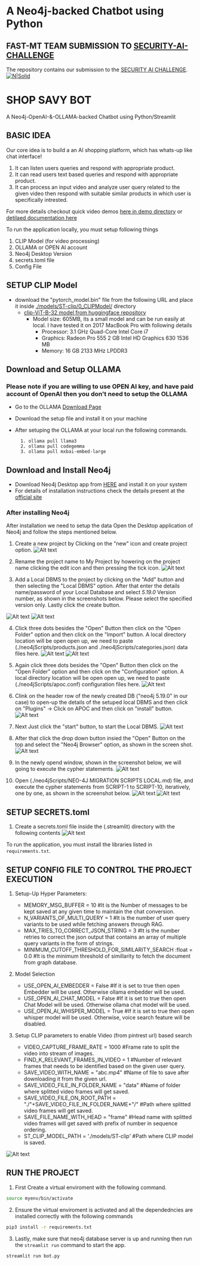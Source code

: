 # A Neo4j-backed Chatbot using Python
## **FAST-MT TEAM SUBMISSION TO [SECURITY-AI-CHALLENGE](https://aichallenge.pk/)**
The repository contains our submission to the [SECURITY AI CHALLENGE](https://aichallenge.pk/).
[![N|Solid](https://upload.wikimedia.org/wikipedia/en/e/e4/National_University_of_Computer_and_Emerging_Sciences_logo.png)](https://nodesource.com/products/nsolid)

# SHOP SAVY BOT

A Neo4j-OpenAI-&-OLLAMA-backed Chatbot using Python/Streamlit

## BASIC IDEA
Our core idea is to build a an AI shopping platform, which has whats-up like chat interface!

1. It can listen users queries and respond with appropriate product.
2. It can read users text based queries  and respond with appropriate product.
3. It can process an input video and analyze user query related to the given video then respond with suitable similar products in which user is specifically intrested.

For more details checkout quick video demos [here in demo directory](demo/) or [detilaed documentation here](docs/)

To run the application locally, you must setup following things
1. CLIP Model (for video processing) 
2. OLLAMA or OPEN AI account
3. Neo4j Desktop Version
4. secrets.toml file
5. Config File

## SETUP CLIP Model

- download the "pytorch_model.bin" file from the following URL and place it inside [./models/ST-clip/0_CLIPModel/](models/ST-clip/0_CLIPModel) directory
    - [clip-ViT-B-32 model from huggingface repository](https://huggingface.co/sentence-transformers/clip-ViT-B-32/tree/main/0_CLIPModel) 
        - Model size: 605MB, its a small model and can be run easily at local. I have tested it on 2017 MacBook Pro with following details
            - Processor: 3.1 GHz Quad-Core Intel Core i7
            - Graphics: Radeon Pro 555 2 GB Intel HD Graphics 630 1536 MB
            - Memory: 16 GB 2133 MHz LPDDR3

## Download and Setup OLLAMA
### Please note if you are willing to use OPEN AI key, and have paid account of OpenAI then you don't need to setup the OLLAMA
- Go to the OLLAMA [Download Page](https://ollama.com/)
- Download the setup file and install it on your machine
- After setuping the OLLAMA at your local run the following commands.

        1. ollama pull llama3
        2. ollama pull codegemma
        3. ollama pull mxbai-embed-large

## Download and Install Neo4j
 - Download Neo4j Desktop app from [HERE](https://neo4j.com/download/) and install it on your system
 - For details of installation instructions check the details present at the [official site](https://neo4j.com/docs/desktop-manual/current/installation/download-installation/)

### After installing Neo4j
After installation we need to setup the data
Open the Desktop application of Neo4j and follow the steps mentioned below.



1. Create a new project by Clicking on the "new" icon and create project option.
![Alt text](images/neo4j/1.png)

2. Rename the project name to My Project by howering on the project name clicking the edit icon and then pressing the tick icon.
![Alt text](images/neo4j/2.png)

3. Add a Local DBMS to the project by clicking on the "Add" button and then selecting the "Local DBMS" option. After that enter the details name/password of your Local Database and select *5.19.0* Version number, as shown in the screenshots below. Please select the specified version only. Lastly click the create button.
    
![Alt text](images/neo4j/3.1.png) ![Alt text](images/neo4j/3.2.png)

4. Click three dots besides the "Open" Button then click on the "Open Folder" option and then click on the "Import" button. A local directory location will be open open up, we need to paste (./neo4jScripts/products.json and ./neo4jScripts/categories.json) data files here. 
![Alt text](images/neo4j/4.1.png) ![Alt text](images/neo4j/4.2.png)

5. Again click three dots besides the "Open" Button then click on the "Open Folder" option and then click on the "Configuration" option. A local directory location will be open open up, we need to paste (./neo4jScripts/apoc.conf) configuration files here. 
![Alt text](images/neo4j/5.png)

6. Clink on the header row of the newly created DB ("neo4j 5.19.0" in our case) to open-up the details of the setuped local DBMS and then click on "Plugins" -> Click on APOC and then click on "install" button.
![Alt text](images/neo4j/6.png)

7. Next Just click the "start" button, to start the Local DBMS.
![Alt text](images/neo4j/7.png)

8. After that click the drop down button insied the "Open" Button on the top and select the "Neo4j Browser" option, as shown in the screen shot.
![Alt text](images/neo4j/8.png)

9. In the newly opend window, shown in the screenshot below, we will going to execute the cypher statements.
![Alt text](images/neo4j/9.png)

10. Open (./neo4jScripts/NEO-4J MIGRATION SCRIPTS LOCAL.md) file, and execute the cypher statements from SCRIPT-1 to SCRIPT-10, iteratively, one by one, as shown in the screenshot below.
![Alt text](images/neo4j/10.1.png) ![Alt text](images/neo4j/10.2.png)

## SETUP SECRETS.toml
1. Create a secrets.toml file inside the (.streamlit) directory with the following contents
![Alt text](images/secretFile/secretsTomlFileContents.png)

To run the application, you must install the libraries listed in `requirements.txt`.
## SETUP CONFIG FILE TO CONTROL THE PROJECT EXECUTION
1. Setup-Up Hyper Parameters:
    - MEMORY_MSG_BUFFER = 10 #It is the Number of messages to be kept saved at any given time to maintain the chat conversion.
    - N_VARIANTS_OF_MULTI_QUERY = 1 #It is the number of user query variants to be used while fetching answers through RAG.
    - MAX_TRIES_TO_CORRECT_JSON_STRING = 3 #It is the number retries to correct the json output that contains an array of multiple query variants in the form of strings.
    - MINIMUM_CUTOFF_THRESHOLD_FOR_SIMILARITY_SEARCH  :float = 0.0 #It is the minimum threshold of simillarity to fetch the document from graph database.
2. Model Selection
    - USE_OPEN_AI_EMBEDDER = False #If it is set to true then open Embedder will be used. Otherwise ollama embedder will be used.
    - USE_OPEN_AI_CHAT_MODEL = False #If it is set to true then open Chat Model will be used. Otherwise ollama chat model will be used.
    - USE_OPEN_AI_WHISPER_MODEL = True #If it is set to true then open whisper model will be used. Otherwise, voice search feature will be disabled.
        
3. Setup CLIP parameters to enable Video (from pintrest url) based search
    - VIDEO_CAPTURE_FRAME_RATE = 1000 #Frame rate to split the video into stream of images. 
    - FIND_K_RELEVANT_FRAMES_IN_VIDEO = 1 #Number of relevant frames that needs to be identified based on the given user query.
    - SAVE_VIDEO_WITH_NAME = "abc.mp4" #Name of file to save after downloading it from the given url.
    - SAVE_VIDEO_FILE_IN_FOLDER_NAME = "data" #Name of folder where splitted video frames will get saved. 
    - SAVE_VIDEO_FILE_ON_ROOT_PATH = "./"+SAVE_VIDEO_FILE_IN_FOLDER_NAME+"/" #Path where splitted video frames will get saved.
    - SAVE_FILE_NAME_WITH_HEAD = "frame"  #Head name with splitted video frames will get saved with prefix of number in sequence ordering.
    - ST_CLIP_MODEL_PATH = './models/ST-clip' #Path where CLIP model is saved.
        
![Alt text](images/configFile/configFile.png)

## RUN THE PROJECT
1. First Create a virtual enviroment with the following command.
```sh
source myenv/bin/activate
```
2. Ensure the virtual enviroment is activated and all the dependedncies are installed correctly with the following commands
```sh
pip3 install -r requirements.txt
```
    
3. Lastly, make sure that neo4j database server is up and running then run the `streamlit run` command to start the app. 
```sh
streamlit run bot.py
```
